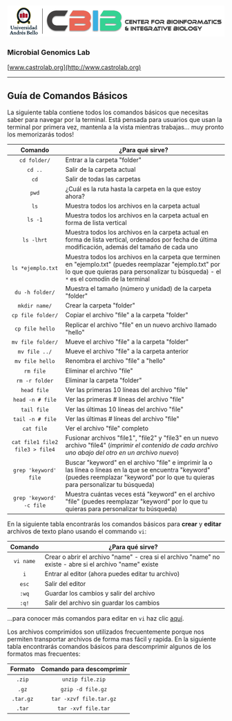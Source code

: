 ![banner](https://github.com/microgenomics/Workshop-UTA/blob/master/images/logocbibhorizontal.png?raw=true)

### Microbial Genomics Lab

[www.castrolab.org](http://www.castrolab.org)

---

## Guía de Comandos Básicos

La siguiente tabla contiene todos los comandos básicos que necesitas saber para navegar por la terminal. Está pensada para usuarios que usan la terminal por primera vez, mantenla a la vista mientras trabajas... muy pronto los memorizarás todos!

| Comando | ¿Para qué sirve? |
|:-------:|------------------|
|`cd folder/`|Entrar a la carpeta "folder"| 
|`cd ..`|Salir de la carpeta actual|
|`cd`|Salir de todas las carpetas
|`pwd`|¿Cuál es la ruta hasta la carpeta en la que estoy ahora?|
|`ls`|Muestra todos los archivos en la carpeta actual|
|`ls -1`|Muestra todos los archivos en la carpeta actual en forma de lista vertical|
|`ls -lhrt`|Muestra todos los archivos en la carpeta actual en forma de lista vertical, ordenados por fecha de última modificación, además del tamaño de cada uno|
|`ls *ejemplo.txt`|Muestra todos los archivos en la carpeta que terminen en "ejemplo.txt" (puedes reemplazar "ejemplo.txt" por lo que que quieras para personalizar tu búsqueda) - el `*` es el comodín de la terminal|
|`du -h folder/`|Muestra el tamaño (número y unidad) de la carpeta "folder"|
|`mkdir name/`| Crear la carpeta "folder"|
|`cp file folder/`|Copiar el archivo "file" a la carpeta "folder"|
|`cp file hello`|Replicar el archivo "file" en un nuevo archivo llamado "hello"|
|`mv file folder/`|Mueve el archivo "file" a la carpeta "folder"|
|`mv file ../`|Mueve el archivo "file" a la carpeta anterior| 
|`mv file hello`|Renombra el archivo "file" a "hello"|
|`rm file`|Eliminar el archivo "file"|
|`rm -r folder`|Eliminar la carpeta "folder"|
|`head file`|Ver las primeras 10 líneas del archivo "file"|
|`head -n # file`|Ver las primeras # líneas del archivo "file"|
|`tail file`|Ver las últimas 10 líneas del archivo "file"|
|`tail -n # file`|Ver las últimas # líneas del archivo "file"|
|`cat file`|Ver el archivo "file" completo|
|`cat file1 file2 file3 > file4`|Fusionar archivos "file1", "file2" y "file3" en un nuevo archivo "file4" (*imprimir el contenido de cada archivo uno abajo del otro en un archivo nuevo*)|
|`grep 'keyword' file`|Buscar "keyword" en el archivo "file" e imprimir la o las línea o líneas en la que se encuentra "keyword" (puedes reemplazar "keyword" por lo que tu quieras para personalizar tu búsqueda)|
|`grep 'keyword' -c file`|Muestra cuántas veces está "keyword" en el archivo "file" (puedes reemplazar "keyword" por lo que tu quieras para personalizar tu búsqueda)|

En la siguiente tabla encontrarás los comandos básicos para **crear** y **editar** archivos de texto plano usando el commando `vi`:

| Comando | ¿Para qué sirve? |
|:-------:|------------------|
|`vi name`|Crear o abrir el archivo "name" - crea si el archivo "name" no existe - abre si el archivo "name" existe|
|`i`|Entrar al editor (ahora puedes editar tu archivo)|
|`esc`|Salir del editor|
|`:wq`|Guardar los cambios y salir del archivo|
|`:q!`|Salir del archivo sin guardar los cambios|

...para conocer más comandos para editar en `vi` haz clic [aquí](http://www.radford.edu/~mhtay/CPSC120/VIM_Editor_Commands.htm).

Los archivos comprimidos son utilizados frecuentemente porque nos permiten transportar archivos de forma mas fácil y rapida. En la siguiente tabla encontrarás comandos básicos para descomprimir algunos de los formatos mas frecuentes:

| Formato | Comando para descomprimir |
|:-------:|:-------------------------:|
|`.zip`|`unzip file.zip`|
|`.gz`|`gzip -d file.gz`|
|`.tar.gz`|`tar -xzvf file.tar.gz`|
|`.tar`|`tar -xvf file.tar`|


